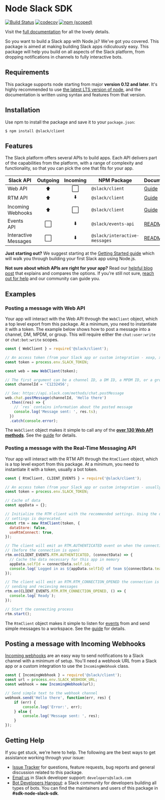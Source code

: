 # Node Slack SDK

[![Build Status](https://travis-ci.org/slackapi/node-slack-sdk.svg?branch=master)](https://travis-ci.org/slackapi/node-slack-sdk)
[![codecov](https://codecov.io/gh/slackapi/node-slack-sdk/branch/master/graph/badge.svg)](https://codecov.io/gh/slackapi/node-slack-sdk)
[![npm (scoped)](https://img.shields.io/npm/v/@slack/client.svg)](https://www.npmjs.com/package/@slack/client)

Visit the [full documentation](https://slackapi.github.io/node-slack-sdk) for all the lovely details.

So you want to build a Slack app with Node.js? We've got you covered. This package is aimed at making
building Slack apps ridiculously easy. This package will help you build on all aspects of the Slack platform,
from dropping notifications in channels to fully interactive bots.

## Requirements

This package supports node starting from major **version 0.12 and later**. It's highly recommended
to use [the latest LTS version of node](https://github.com/nodejs/Release#release-schedule), and the
documentation is written using syntax and features from that version.

## Installation

Use npm to install the package and save it to your `package.json`:

```shell
$ npm install @slack/client
```

## Features

The Slack platform offers several APIs to build apps. Each API delivers part of the capabilities
from the platform, with a range of complexity and functionality, so that you can pick the one that
fits for your app.

| Slack API    | Outgoing | Incoming | NPM Package         | Documentation     |
|--------------|:--------:|:--------:|---------------------|-------------------|
| Web API      | ⬆️        | ⬜️       | `@slack/client`     | [Guide](https://slackapi.github.io/node-slack-sdk/web_api) |
| RTM API      | ⬆️        | ⬇️        | `@slack/client`     | [Guide](https://slackapi.github.io/node-slack-sdk/rtm_api) |
| Incoming Webhooks | ⬆️   | ⬜️       | `@slack/client`     | [Guide](https://slackapi.github.io/node-slack-sdk/incoming_webhook) |
| Events API   | ⬜️       | ⬇️        | `@slack/events-api` | [README](https://github.com/slackapi/node-slack-events-api) |
| Interactive Messages | ⬜️ | ⬇️      | `@slack/interactive-messages` | [README](https://github.com/slackapi/node-slack-interactive-messages) |

**Just starting out?** We suggest starting at the
[Getting Started guide](https://slackapi.github.io/node-slack-sdk/getting_started) which will walk you
through building your first Slack app using Node.js.

**Not sure about which APIs are right for your app?** Read our
[helpful blog post](https://medium.com/slack-developer-blog/getting-started-with-slacks-apis-f930c73fc889)
that explains and compares the options. If you're still not sure,
[reach out for help](#getting-help) and our community can guide you.

## Examples

### Posting a message with Web API

Your app will interact with the Web API through the `WebClient` object, which a top level export
from this package. At a minimum, you need to instantiate it with a token. The example below shows
how to post a message into a channel, DM, MPDM, or group. This will require either the
`chat:user:write` or `chat:bot:write` scopes.

```javascript
const { WebClient } = require('@slack/client');

// An access token (from your Slack app or custom integration - xoxp, xoxb, or xoxa)
const token = process.env.SLACK_TOKEN;

const web = new WebClient(token);

// The first argument can be a channel ID, a DM ID, a MPDM ID, or a group ID
const channelId = 'C1232456';

// See: https://api.slack.com/methods/chat.postMessage
web.chat.postMessage(channelId, 'Hello there')
  .then((res) => {
    // `res` contains information about the posted message
    console.log('Message sent: ', res.ts);
  })
  .catch(console.error);
```

The `WebClient` object makes it simple to call any of the
[**over 130 Web API methods**](https://api.slack.com/methods). See the
[guide](http://slackapi.github.io/node-slack-sdk/web_api) for details.

### Posting a message with the Real-Time Messaging API

Your app will interact with the RTM API through the `RtmClient` object, which is a top level
export from this package. At a minimum, you need to instantiate it with a token, usually a
bot token.

```javascript
const { RtmClient, CLIENT_EVENTS } = require('@slack/client');

// An access token (from your Slack app or custom integration - usually xoxb)
const token = process.env.SLACK_TOKEN;

// Cache of data
const appData = {};

// Initialize the RTM client with the recommended settings. Using the defaults for these
// settings is deprecated.
const rtm = new RtmClient(token, {
  dataStore: false,
  useRtmConnect: true,
});

// The client will emit an RTM.AUTHENTICATED event on when the connection data is avaiable
// (before the connection is open)
rtm.on(CLIENT_EVENTS.RTM.AUTHENTICATED, (connectData) => {
  // Cache the data necessary for this app in memory
  appData.selfId = connectData.self.id;
  console.log(`Logged in as ${appData.selfId} of team ${connectData.team.id}`);
});

// The client will emit an RTM.RTM_CONNECTION_OPENED the connection is ready for
// sending and recieving messages
rtm.on(CLIENT_EVENTS.RTM.RTM_CONNECTION_OPENED, () => {
  console.log(`Ready`);
});

// Start the connecting process
rtm.start();
```

The `RtmClient` object makes it simple to listen for [events](https://api.slack.com/rtm#events) from
and send simple messages to a workspace. See the
[guide](http://slackapi.github.io/node-slack-sdk/rtm_api) for details.

## Posting a message with Incoming Webhooks

[Incoming webhooks](https://api.slack.com/incoming-webhooks) are an easy way to send notifications
to a Slack channel with a minimum of setup. You'll need a webhook URL from a Slack app or a custom
integration to use the `IncomingWebhook` class.

```javascript
const { IncomingWebhook } = require('@slack/client');
const url = process.env.SLACK_WEBHOOK_URL;
const webhook = new IncomingWebhook(url);

// Send simple text to the webhook channel
webhook.send('Hello there', function(err, res) {
    if (err) {
        console.log('Error:', err);
    } else {
        console.log('Message sent: ', res);
    }
});
```

## Getting Help

If you get stuck, we're here to help. The following are the best ways to get assistance working through your issue:

  * [Issue Tracker](http://github.com/slackapi/node-slack-sdk/issues) for questions, feature
    requests, bug reports and general discussion related to this package.
  * [Email us](mailto:developers@slack.com) in Slack developer support: `developers@slack.com`
  * [Bot Developers Hangout](https://community.botkit.ai/): a Slack community for developers
    building all types of bots. You can find the maintainers and users of this package in **#sdk-node-slack-sdk**.
